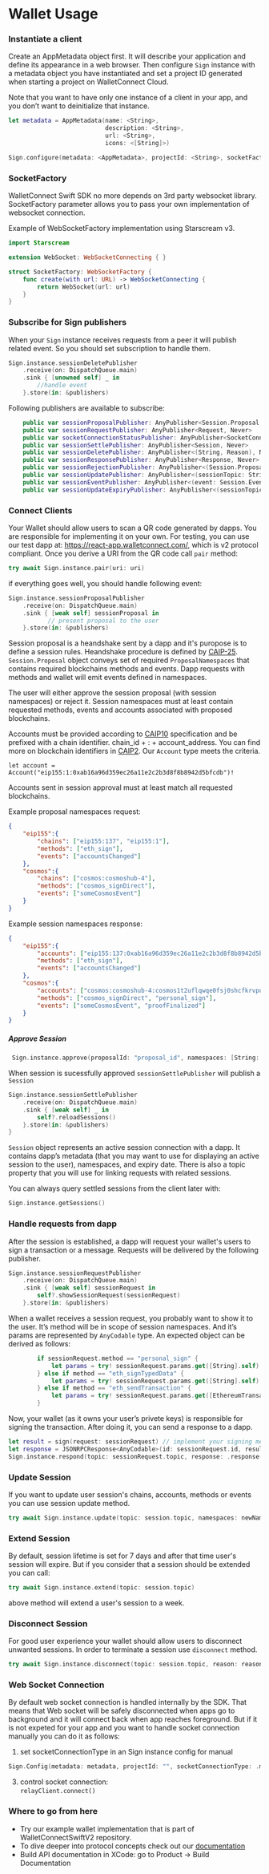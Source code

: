 # Wallet Usage


### Instantiate a client

Create an AppMetadata object first. It will describe your application and define its appearance in a web browser.
Then configure `Sign` instance with a metadata object you have instantiated and set a project ID generated when starting a project on WalletConnect Cloud.

Note that you want to have only one instance of a client in your app, and you don’t want to deinitialize that instance.

```swift
let metadata = AppMetadata(name: <String>,
                           description: <String>,
                           url: <String>,
                           icons: <[String]>)

Sign.configure(metadata: <AppMetadata>, projectId: <String>, socketFactory: <SocketFactory>)
```

### SocketFactory

WalletConnect Swift SDK no more depends on 3rd party websocket library. SocketFactory parameter allows you to pass your own implementation of websocket connection.

Example of WebSocketFactory implementation using Starscream v3.

```swift
import Starscream

extension WebSocket: WebSocketConnecting { }

struct SocketFactory: WebSocketFactory {
    func create(with url: URL) -> WebSocketConnecting {
        return WebSocket(url: url)
    }
}
```

### Subscribe for Sign publishers
When your `Sign` instance receives requests from a peer it will publish related event. So you should set subscription to handle them.

```swift
Sign.instance.sessionDeletePublisher
    .receive(on: DispatchQueue.main)
    .sink { [unowned self] _ in
        //handle event
    }.store(in: &publishers)
```

Following publishers are available to subscribe:

```swift
    public var sessionProposalPublisher: AnyPublisher<Session.Proposal, Never> 
    public var sessionRequestPublisher: AnyPublisher<Request, Never> 
    public var socketConnectionStatusPublisher: AnyPublisher<SocketConnectionStatus, Never> 
    public var sessionSettlePublisher: AnyPublisher<Session, Never> 
    public var sessionDeletePublisher: AnyPublisher<(String, Reason), Never> 
    public var sessionResponsePublisher: AnyPublisher<Response, Never> 
    public var sessionRejectionPublisher: AnyPublisher<(Session.Proposal, Reason), Never> 
    public var sessionUpdatePublisher: AnyPublisher<(sessionTopic: String, namespaces: [String : SessionNamespace]), Never>
    public var sessionEventPublisher: AnyPublisher<(event: Session.Event, sessionTopic: String, chainId: Blockchain?), Never> 
    public var sessionUpdateExpiryPublisher: AnyPublisher<(sessionTopic: String, expiry: Date), Never> 
```

### Connect Clients

Your Wallet should allow users to scan a QR code generated by dapps. You are responsible for implementing it on your own.
For testing, you can use our test dapp at: https://react-app.walletconnect.com/, which is v2 protocol compliant.
Once you derive a URI from the QR code call `pair` method:

```swift
try await Sign.instance.pair(uri: uri)
```
if everything goes well, you should handle following event:
```swift
Sign.instance.sessionProposalPublisher
    .receive(on: DispatchQueue.main)
    .sink { [weak self] sessionProposal in
           // present proposal to the user
    }.store(in: &publishers)
```
Session proposal is a heandshake sent by a dapp and it's puropose is to define a session rules. Heandshake procedure is defined by [CAIP-25](https://github.com/ChainAgnostic/CAIPs/blob/master/CAIPs/caip-25.md).
`Session.Proposal` object conveys set of required `ProposalNamespaces` that contains required blockchains methods and events. Dapp requests with methods and wallet will emit events defined in namespaces. 

The user will either approve the session proposal (with session namespaces) or reject it. Session namespaces must at least contain requested methods, events and accounts associated with proposed blockchains.

Accounts must be provided according to [CAIP10](https://github.com/ChainAgnostic/CAIPs/blob/master/CAIPs/caip-10.md) specification and be prefixed with a chain identifier. chain_id + : + account_address. You can find more on blockchain identifiers in [CAIP2](https://github.com/ChainAgnostic/CAIPs/blob/master/CAIPs/caip-2.md). Our `Account` type meets the criteria.
```
let account = Account("eip155:1:0xab16a96d359ec26a11e2c2b3d8f8b8942d5bfcdb")!
```

Accounts sent in session approval must at least match all requested blockchains.

Example proposal namespaces request:
```json
{
    "eip155":{
        "chains": ["eip155:137", "eip155:1"],
        "methods": ["eth_sign"],
        "events": ["accountsChanged"]
    },
    "cosmos":{
        "chains": ["cosmos:cosmoshub-4"],
        "methods": ["cosmos_signDirect"],
        "events": ["someCosmosEvent"]
    }
}
```

Example session namespaces response:
``` json
{
    "eip155":{
        "accounts": ["eip155:137:0xab16a96d359ec26a11e2c2b3d8f8b8942d5bfcdb", "eip155:1:0xab16a96d359ec26a11e2c2b3d8f8b8942d5bfcdb"],
        "methods": ["eth_sign"],
        "events": ["accountsChanged"]
    },
    "cosmos":{
        "accounts": ["cosmos:cosmoshub-4:cosmos1t2uflqwqe0fsj0shcfkrvpukewcw40yjj6hdc0"],
        "methods": ["cosmos_signDirect", "personal_sign"],
        "events": ["someCosmosEvent", "proofFinalized"]
    }
}
```
##### Approve Session

```swift
 Sign.instance.approve(proposalId: "proposal_id", namespaces: [String: SessionNamespace])
```
When session is sucessfully approved `sessionSettlePublisher` will publish a `Session`
```swift
Sign.instance.sessionSettlePublisher
    .receive(on: DispatchQueue.main)
    .sink { [weak self] _ in
        self?.reloadSessions()
    }.store(in: &publishers)
}
```
`Session` object represents an active session connection with a dapp. It contains dapp’s metadata (that you may want to use for displaying an active session to the user), namespaces, and expiry date. There is also a topic property that you will use for linking requests with related sessions.

You can always query settled sessions from the client later with:

```swift
Sign.instance.getSessions()
```

### Handle requests from dapp
After the session is established, a dapp will request your wallet's users to sign a transaction or a message. Requests will be delivered by the following publisher.
```swift
Sign.instance.sessionRequestPublisher
    .receive(on: DispatchQueue.main)
    .sink { [weak self] sessionRequest in
        self?.showSessionRequest(sessionRequest)
    }.store(in: &publishers)
```
When a wallet receives a session request, you probably want to show it to the user. It’s method will be in scope of session namespaces. And it’s params are represented by `AnyCodable` type. An expected object can be derived as follows:

```swift
        if sessionRequest.method == "personal_sign" {
            let params = try! sessionRequest.params.get([String].self)
        } else if method == "eth_signTypedData" {
            let params = try! sessionRequest.params.get([String].self)
        } else if method == "eth_sendTransaction" {
            let params = try! sessionRequest.params.get([EthereumTransaction].self)
        }
```

Now, your wallet (as it owns your user’s privete keys) is responsible for signing the transaction. After doing it, you can send a response to a dapp.

```swift
let result = sign(request: sessionRequest) // implement your signing method
let response = JSONRPCResponse<AnyCodable>(id: sessionRequest.id, result: result)
Sign.instance.respond(topic: sessionRequest.topic, response: .response(response))
```

### Update Session
If you want to update user session's chains, accounts, methods or events you can use session update method.

```swift
try await Sign.instance.update(topic: session.topic, namespaces: newNamespaces)
```

### Extend Session
By default, session lifetime is set for 7 days and after that time user's session will expire. But if you consider that a session should be extended you can call:

```swift
try await Sign.instance.extend(topic: session.topic)
```
above method will extend a user's session to a week.

### Disconnect Session
For good user experience your wallet should allow users to disconnect unwanted sessions. In order to terminate a session use `disconnect` method.
```swift
try await Sign.instance.disconnect(topic: session.topic, reason: reason)
```
### Web Socket Connection
By default web socket connection is handled internally by the SDK. That means that Web socket will be safely disconnected when apps go to background and it will connect back when app reaches foreground. But if it is not expeted for your app and you want to handle socket connection manually you can do it as follows:

1. set socketConnectionType in an Sign instance config for manual  
```swift
Sign.Config(metadata: metadata, projectId: "", socketConnectionType: .manual)
```  
3. control socket connection:  
```relayClient.connect()```

### Where to go from here
- Try our example wallet implementation that is part of WalletConnectSwiftV2 repository.
- To dive deeper into protocol concepts check out our [documentation](https://docs.walletconnect.com/2.0/protocol/glossary)
- Build API documentation in XCode: go to Product -> Build Documentation
